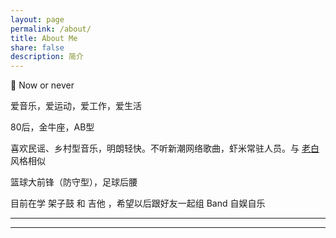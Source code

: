 ```yaml
---
layout: page
permalink: /about/
title: About Me
share: false
description: 简介
---
```


  Now or never
<script type="text/javascript" src="http://www.xiami.com/widget/player-single?uid=5419897&sid=1772515101&mode=js"></script>

爱音乐，爱运动，爱工作，爱生活

80后，金牛座，AB型

喜欢民谣、乡村型音乐，明朗轻快。不听新潮网络歌曲，虾米常驻人员。与 [老白](http://i.xiami.com/queenie) 风格相似

篮球大前锋（防守型），足球后腰

目前在学 架子鼓 和 吉他 ，希望以后跟好友一起组 Band 自娱自乐

---


<script type="text/javascript" src="http://www.douban.com/service/badge/29991538/?selection=random&amp;picsize=small&amp;hideself=on&amp;show=collection&amp;n=8&amp;hidelogo=on&amp;cat=book&amp;columns=8"></script>

<script type="text/javascript" src="http://www.douban.com/service/badge/29991538/?selection=random&amp;picsize=small&amp;hideself=on&amp;show=dolist&amp;n=8&amp;hidelogo=on&amp;cat=book&amp;columns=8"></script>


---
